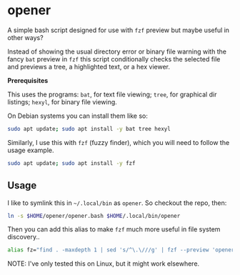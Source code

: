 # opener
A simple bash script designed for use with `fzf` preview but maybe useful in other ways?

Instead of showing the usual directory error or binary file warning with the fancy `bat` preview in `fzf` this script conditionally checks the selected file and previews a tree, a highlighted text, or a hex viewer.

**Prerequisites**

This uses the programs: `bat`, for text file viewing; `tree`, for graphical dir listings; `hexyl`, for binary file viewing.

On Debian systems you can install them like so:

```bash
sudo apt update; sudo apt install -y bat tree hexyl
```

Similarly, I use this with `fzf` (fuzzy finder), which you will need to follow the usage example.

```bash
sudo apt update; sudo apt install -y fzf
```

## Usage

I like to symlink this in `~/.local/bin` as `opener`.  So checkout the repo, then:

```bash
ln -s $HOME/opener/opener.bash $HOME/.local/bin/opener
```

Then you can add this alias to make `fzf` much more useful in file system discovery..

```bash
alias fz="find . -maxdepth 1 | sed 's/^\.\///g' | fzf --preview 'opener {}'"
```

NOTE: I've only tested this on Linux, but it might work elsewhere.
